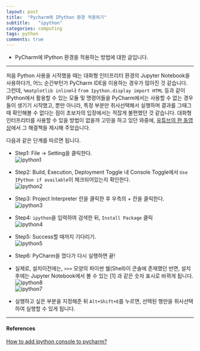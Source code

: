 ```yaml
---
layout: post
title:  "Pycharm에 IPython 환경 적용하기"  
subtitle:   "ipython"
categories: computing
tags: python
comments: true
---
```


- PyCharm에 IPython 환경을 적용하는 방법에 대한 글입니다.  

---  

처음 Python 사용을 시작했을 때는 대화형 인터프리터 환경의 Jupyter Notebook을 사용하다가, 어느 순간부턴가 PyCharm IDE을 이용하는 경우가 많아진 것 같습니다. 그런데, `%matplotlib inline`나 `from Ipython.display import HTML` 등과 같이 IPython에서 활용할 수 있는 모듈 및 명령어들을 PyCharm에서는 사용할 수 없는 경우들이 생기기 시작했고, 뿐만 아니라, 특정 부분만 취사선택해서 실행하며 결과를 그때그때 확인해볼 수 없다는 점이 초보자의 입장에서는 적잖게 불편했던 것 같습니다. 대화형 인터프리터를 사용할 수 있을 방법이 없을까 고민을 하고 있던 와중에, [유튜브의 한 동영상](https://www.youtube.com/watch?v=6JpLmAWa6lA)에서 그 해결책을 제시해 주었습니다.

다음과 같은 단계를 따르면 됩니다.

- Step1: File -> Setting을 클릭한다.  
  ![ipython1](https://user-images.githubusercontent.com/43376853/97465719-ad134c80-1985-11eb-9b86-4072a642f0e3.png)  
  
- Step2: Build, Execution, Deployment Toggle 내 Console Toggle에서 `Use IPython if available`이 체크되어있는지 확인한다.  
  ![ipython2](https://user-images.githubusercontent.com/43376853/97465721-adabe300-1985-11eb-8cd2-1d0db2d0bc03.png)  
  
- Step3: Project Interpreter 란을 클릭한 후 우측의 + 칸을 클릭한다.  
  ![ipython3](https://user-images.githubusercontent.com/43376853/97465725-adabe300-1985-11eb-8872-6dab91f68c68.png)  
  
- Step4: `ipython`을 입력하여 검색한 뒤, `Install Package` 클릭  
  ![ipython4](https://user-images.githubusercontent.com/43376853/97465709-ab498900-1985-11eb-9963-0b7e3f5fb18a.png)  
  
- Step5: Success할 때까지 기다리기.  
  ![ipython5](https://user-images.githubusercontent.com/43376853/97465713-ac7ab600-1985-11eb-847b-d25f99e749f6.png)  
  
- Step6: PyCharm을 껐다가 다시 실행하면 끝!  



- 실제로, 설치이전에는, `>>>` 모양의 파이썬 쉘(Shell)이 콘솔에 존재했던 반면, 설치 후에는 Jupyter Notebook에서 볼 수 있는 [1]
과 같은 숫자 표시로 바뀌게 됩니다.  
  ![ipython8](https://user-images.githubusercontent.com/43376853/97465716-ad134c80-1985-11eb-8417-cfe918f4c5fd.png)  
  ![ipython7](https://user-images.githubusercontent.com/43376853/97465714-ac7ab600-1985-11eb-8203-4f7f53304a0f.png)  
  
- 실행하고 싶은 부분을 지정해준 뒤 `Alt+Shift+E`를 누르면, 선택된 행만을 취사선택하여 실행할 수 있게 됩니다.  


---  

#### References  
[How to add ipython console to pycharm?](https://www.youtube.com/watch?v=6JpLmAWa6lA)  
